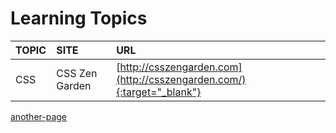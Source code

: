# Learning Topics

|TOPIC|SITE          |URL
|:----|:-------------|:--------------------------------------------------------------------|
|CSS  |CSS Zen Garden|[http://csszengarden.com](http://csszengarden.com/){:target="_blank"} |
[another-page](another-page)



    

